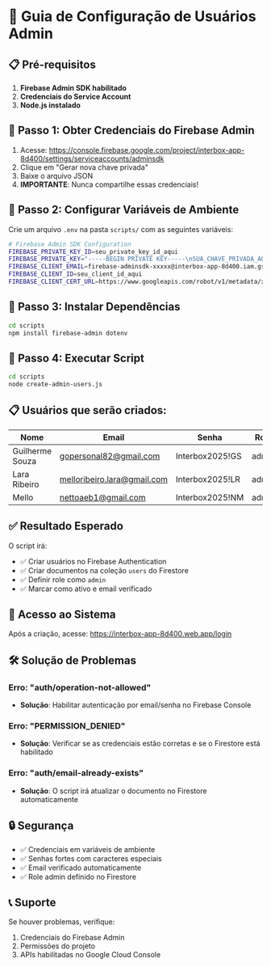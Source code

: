 # 🚀 Guia de Configuração de Usuários Admin

## 📋 Pré-requisitos

1. **Firebase Admin SDK habilitado**
2. **Credenciais do Service Account**
3. **Node.js instalado**

## 🔧 Passo 1: Obter Credenciais do Firebase Admin

1. Acesse: https://console.firebase.google.com/project/interbox-app-8d400/settings/serviceaccounts/adminsdk
2. Clique em "Gerar nova chave privada"
3. Baixe o arquivo JSON
4. **IMPORTANTE**: Nunca compartilhe essas credenciais!

## 🔧 Passo 2: Configurar Variáveis de Ambiente

Crie um arquivo `.env` na pasta `scripts/` com as seguintes variáveis:

```bash
# Firebase Admin SDK Configuration
FIREBASE_PRIVATE_KEY_ID=seu_private_key_id_aqui
FIREBASE_PRIVATE_KEY="-----BEGIN PRIVATE KEY-----\nSUA_CHAVE_PRIVADA_AQUI\n-----END PRIVATE KEY-----\n"
FIREBASE_CLIENT_EMAIL=firebase-adminsdk-xxxxx@interbox-app-8d400.iam.gserviceaccount.com
FIREBASE_CLIENT_ID=seu_client_id_aqui
FIREBASE_CLIENT_CERT_URL=https://www.googleapis.com/robot/v1/metadata/x509/firebase-adminsdk-xxxxx%40interbox-app-8d400.iam.gserviceaccount.com
```

## 🔧 Passo 3: Instalar Dependências

```bash
cd scripts
npm install firebase-admin dotenv
```

## 🚀 Passo 4: Executar Script

```bash
cd scripts
node create-admin-users.js
```

## 📋 Usuários que serão criados:

| Nome | Email | Senha | Role |
|------|-------|-------|------|
| Guilherme Souza | gopersonal82@gmail.com | Interbox2025!GS | admin |
| Lara Ribeiro | melloribeiro.lara@gmail.com | Interbox2025!LR | admin |
| Mello | nettoaeb1@gmail.com | Interbox2025!NM | admin |

## ✅ Resultado Esperado

O script irá:
- ✅ Criar usuários no Firebase Authentication
- ✅ Criar documentos na coleção `users` do Firestore
- ✅ Definir role como `admin`
- ✅ Marcar como ativo e email verificado

## 🔗 Acesso ao Sistema

Após a criação, acesse: https://interbox-app-8d400.web.app/login

## 🛠️ Solução de Problemas

### Erro: "auth/operation-not-allowed"
- **Solução**: Habilitar autenticação por email/senha no Firebase Console

### Erro: "PERMISSION_DENIED"
- **Solução**: Verificar se as credenciais estão corretas e se o Firestore está habilitado

### Erro: "auth/email-already-exists"
- **Solução**: O script irá atualizar o documento no Firestore automaticamente

## 🔒 Segurança

- ✅ Credenciais em variáveis de ambiente
- ✅ Senhas fortes com caracteres especiais
- ✅ Email verificado automaticamente
- ✅ Role admin definido no Firestore

## 📞 Suporte

Se houver problemas, verifique:
1. Credenciais do Firebase Admin
2. Permissões do projeto
3. APIs habilitadas no Google Cloud Console 